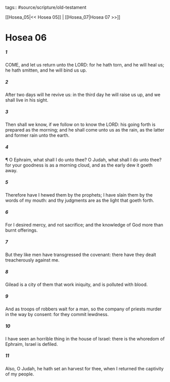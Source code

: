 tags:: #source/scripture/old-testament

[[Hosea_05|<< Hosea 05]] | [[Hosea_07|Hosea 07 >>]]

# Hosea 06

##### 1

COME, and let us return unto the LORD: for he hath torn, and he will heal us; he hath smitten, and he will bind us up.

##### 2

After two days will he revive us: in the third day he will raise us up, and we shall live in his sight.

##### 3

Then shall we know, if we follow on to know the LORD: his going forth is prepared as the morning; and he shall come unto us as the rain, as the latter and former rain unto the earth.

##### 4

¶ O Ephraim, what shall I do unto thee? O Judah, what shall I do unto thee? for your goodness is as a morning cloud, and as the early dew it goeth away.

##### 5

Therefore have I hewed them by the prophets; I have slain them by the words of my mouth: and thy judgments are as the light that goeth forth.

##### 6

For I desired mercy, and not sacrifice; and the knowledge of God more than burnt offerings.

##### 7

But they like men have transgressed the covenant: there have they dealt treacherously against me.

##### 8

Gilead is a city of them that work iniquity, and is polluted with blood.

##### 9

And as troops of robbers wait for a man, so the company of priests murder in the way by consent: for they commit lewdness.

##### 10

I have seen an horrible thing in the house of Israel: there is the whoredom of Ephraim, Israel is defiled.

##### 11

Also, O Judah, he hath set an harvest for thee, when I returned the captivity of my people.
